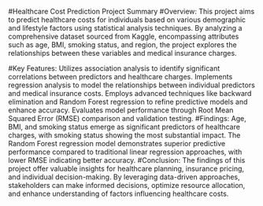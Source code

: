 #Healthcare Cost Prediction Project Summary
#Overview:
This project aims to predict healthcare costs for individuals based on various demographic and lifestyle factors using statistical analysis techniques. By analyzing a comprehensive dataset sourced from Kaggle, encompassing attributes such as age, BMI, smoking status, and region, the project explores the relationships between these variables and medical insurance charges.

#Key Features:
Utilizes association analysis to identify significant correlations between predictors and healthcare charges.
Implements regression analysis to model the relationships between individual predictors and medical insurance costs.
Employs advanced techniques like backward elimination and Random Forest regression to refine predictive models and enhance accuracy.
Evaluates model performance through Root Mean Squared Error (RMSE) comparison and validation testing.
#Findings:
Age, BMI, and smoking status emerge as significant predictors of healthcare charges, with smoking status showing the most substantial impact.
The Random Forest regression model demonstrates superior predictive performance compared to traditional linear regression approaches, with lower RMSE indicating better accuracy.
#Conclusion:
The findings of this project offer valuable insights for healthcare planning, insurance pricing, and individual decision-making. By leveraging data-driven approaches, stakeholders can make informed decisions, optimize resource allocation, and enhance understanding of factors influencing healthcare costs.
